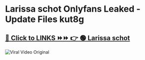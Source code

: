 
 # Larissa schot Onlyfans Leaked - Update Files kut8g

## <h2><a href="https://clipsfans.com/Larissa_schot&ref=git">🔗 Click to LINKS ⏩⏩ 👉 🟢 Larissa schot </a></h2>

<a href="https://clipsfans.com/Larissa_schot&ref=git" rel="nofollow" data-target="animated-image.originalLink"><img src="https://i.ibb.co.com/xMMVF88/686577567.gif" alt="Viral Video Original" style="max-width: 100%; display: inline-block;" data-target="animated-image.originalImage"></a>

